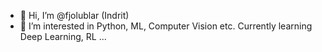 - 👋 Hi, I’m @fjolublar (Indrit)
- 👀 I’m interested in Python, ML, Computer Vision etc.
      Currently learning Deep Learning, RL ...

<!---
fjolublar/fjolublar is a ✨ special ✨ repository because its `README.md` (this file) appears on your GitHub profile.
You can click the Preview link to take a look at your changes.
--->
